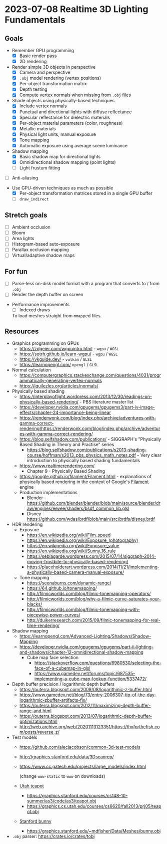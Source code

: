 # 2023-07-08 Realtime 3D Lighting Fundamentals

## Goals

* Remember GPU programming
  * [x] Basic render pass
  * [x] 2D rendering
* Render simple 3D objects in perspective
  * [x] Camera and perspective
  * [x] `.obj` model rendering (vertex positions)
  * [x] Per-object transformation matrix
  * [x] Depth testing
  * [x] Compute vertex normals when missing from `.obj` files
* Shade objects using physically-based techniques
  * [x] Include vertex normals
  * [x] Punctual and directional lights with diffuse reflectance
  * [x] Specular reflectance for dielectric materials
  * [x] Per-object material parameters (color, roughness)
  * [x] Metallic materials
  * [x] Physical light units, manual exposure
  * [x] Tone mapping
  * [x] Automatic exposure using average scene luminance
* Shadow mapping
  * [x] Basic shadow map for directional lights
  * [x] Omnidirectional shadow mapping (point lights)
  * [ ] Light frustum fitting
* [ ] Anti-aliasing
* Use GPU-driven techniques as much as possible
  * [x] Per-object transformation matrices stored in a single GPU buffer
  * [ ] `draw_indirect`

## Stretch goals

* [ ] Ambient occlusion
* [ ] Bloom
* [ ] Area lights
* [ ] Histogram-based auto-exposure
* [ ] Parallax occlusion mapping
* [ ] Virtual/adaptive shadow maps

## For fun

* [ ] Parse-less on-disk model format with a program that converts to / from `.obj`
* [ ] Render the depth buffer on screen
* Performance improvements
  * [ ] Indexed draws

  To load meshes straight from `mmap`ped files.

## Resources

* Graphics programming on GPUs
  * <https://zdgeier.com/wgpuintro.html> - `wgpu` / `WGSL`
  * <https://sotrh.github.io/learn-wgpu/> - `wgpu` / `WGSL`
  * <https://vkguide.dev/> - `vulkan` / `GLSL`
  * <https://learnopengl.com/> `opengl` / `GLSL`
* Normal calculation
  * <https://computergraphics.stackexchange.com/questions/4031/programmatically-generating-vertex-normals>
  * <https://iquilezles.org/articles/normals/>
* Physically based shading
  * <https://interplayoflight.wordpress.com/2013/12/30/readings-on-physically-based-rendering/> -
    PBS literature master list 
  * <https://developer.nvidia.com/gpugems/gpugems3/part-iv-image-effects/chapter-24-importance-being-linear>
  * <https://renderwonk.com/blog/index.php/archive/adventures-with-gamma-correct-rendering/https://renderwonk.com/blog/index.php/archive/adventures-with-gamma-correct-rendering/>
  * <https://blog.selfshadow.com/publications/> - SIGGRAPH's "Physically Based Shading in Theory and
    Practise" series
    * <https://blog.selfshadow.com/publications/s2013-shading-course/hoffman/s2013_pbs_physics_math_notes.pdf> -
      Very clear introduction to physically based shading fundamentals
  * <https://www.realtimerendering.com/>
    * Chapter 9 - Physically Based Shading
  * <https://google.github.io/filament/Filament.html> - explanations of physically based rendering
    in the context of Google's [Filament](https://google.github.io/filament/) engine
  * Production implementations
    * Blender - <https://github.com/blender/blender/blob/main/source/blender/draw/engines/eevee/shaders/bsdf_common_lib.glsl>
    * Disney - <https://github.com/wdas/brdf/blob/main/src/brdfs/disney.brdf>
* HDR rendering
  * Exposure
    * <https://en.wikipedia.org/wiki/Film_speed>
    * <https://en.wikipedia.org/wiki/Exposure_(photography)>
    * <https://en.wikipedia.org/wiki/Exposure_value>
    * <https://en.wikipedia.org/wiki/Sunny_16_rule>
    * <https://seblagarde.wordpress.com/2015/07/14/siggraph-2014-moving-frostbite-to-physically-based-rendering/>
    * <https://placeholderart.wordpress.com/2014/11/21/implementing-a-physically-based-camera-manual-exposure/>
  * Tone mapping
    * <https://seenaburns.com/dynamic-range/>
    * <https://64.github.io/tonemapping/>
    * <http://filmicworlds.com/blog/filmic-tonemapping-operators/>
    * <http://filmicworlds.com/blog/why-a-filmic-curve-saturates-your-blacks/>
    * <http://filmicworlds.com/blog/filmic-tonemapping-with-piecewise-power-curves/>
    * <http://duikerresearch.com/2015/09/filmic-tonemapping-for-real-time-rendering/>
* Shadow mapping
  * <https://learnopengl.com/Advanced-Lighting/Shadows/Shadow-Mapping>
  * <https://developer.nvidia.com/gpugems/gpugems/part-ii-lighting-and-shadows/chapter-12-omnidirectional-shadow-mapping>
    * Cube map face selection
      * <https://stackoverflow.com/questions/6980530/selecting-the-face-of-a-cubemap-in-glsl>
      * <https://www.gamedev.net/forums/topic/687535-implementing-a-cube-map-lookup-function/5337472/>
* Depth buffer precision / logarithmic depth buffers
  * <https://outerra.blogspot.com/2009/08/logarithmic-z-buffer.html>
  * <https://www.gamedev.net/blog/73/entry-2006307-tip-of-the-day-logarithmic-zbuffer-artifacts-fix/>
  * <https://outerra.blogspot.com/2012/11/maximizing-depth-buffer-range-and.html>
  * <https://outerra.blogspot.com/2013/07/logarithmic-depth-buffer-optimizations.html>
  * <http://web.archive.org/web/20201113123351/https://thxforthefish.com/posts/reverse_z/>
* Test models
  * <https://github.com/alecjacobson/common-3d-test-models>
  * <http://graphics.stanford.edu/data/3Dscanrep/>
  * <https://www.cc.gatech.edu/projects/large_models/index.html>

    (change `www-static` to `www` on downloads)
  * [Utah teapot](https://en.wikipedia.org/wiki/Utah_teapot)
    * <https://graphics.stanford.edu/courses/cs148-10-summer/as3/code/as3/teapot.obj>
    * <https://graphics.cs.utah.edu/courses/cs6620/fall2013/prj05/teapot.obj>
  * [Stanford bunny](https://en.wikipedia.org/wiki/Stanford_bunny)
    * <https://graphics.stanford.edu/~mdfisher/Data/Meshes/bunny.obj>
* `.obj` parser: <https://crates.io/crates/tobj>
